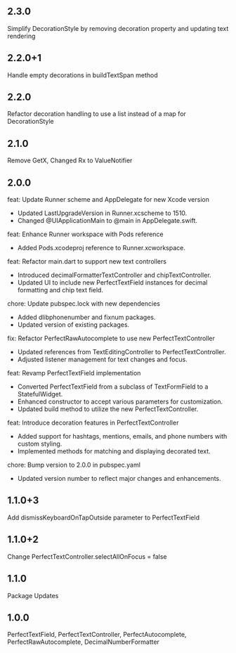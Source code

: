 ## 2.3.0
Simplify DecorationStyle by removing decoration property and updating text rendering

## 2.2.0+1
Handle empty decorations in buildTextSpan method

## 2.2.0
Refactor decoration handling to use a list instead of a map for DecorationStyle

## 2.1.0
Remove GetX, Changed Rx to ValueNotifier

## 2.0.0
feat: Update Runner scheme and AppDelegate for new Xcode version

- Updated LastUpgradeVersion in Runner.xcscheme to 1510.
- Changed @UIApplicationMain to @main in AppDelegate.swift.

feat: Enhance Runner workspace with Pods reference

- Added Pods.xcodeproj reference to Runner.xcworkspace.

feat: Refactor main.dart to support new text controllers

- Introduced decimalFormatterTextController and chipTextController.
- Updated UI to include new PerfectTextField instances for decimal formatting and chip text field.

chore: Update pubspec.lock with new dependencies

- Added dlibphonenumber and fixnum packages.
- Updated version of existing packages.

fix: Refactor PerfectRawAutocomplete to use new PerfectTextController

- Updated references from TextEditingController to PerfectTextController.
- Adjusted listener management for text changes and focus.

feat: Revamp PerfectTextField implementation

- Converted PerfectTextField from a subclass of TextFormField to a StatefulWidget.
- Enhanced constructor to accept various parameters for customization.
- Updated build method to utilize the new PerfectTextController.

feat: Introduce decoration features in PerfectTextController

- Added support for hashtags, mentions, emails, and phone numbers with custom styling.
- Implemented methods for matching and displaying decorated text.

chore: Bump version to 2.0.0 in pubspec.yaml

- Updated version number to reflect major changes and enhancements.

## 1.1.0+3
Add dismissKeyboardOnTapOutside parameter to PerfectTextField

## 1.1.0+2
Change PerfectTextController.selectAllOnFocus = false

## 1.1.0
Package Updates

## 1.0.0
PerfectTextField,
PerfectTextController,
PerfectAutocomplete,
PerfectRawAutocomplete,
DecimalNumberFormatter